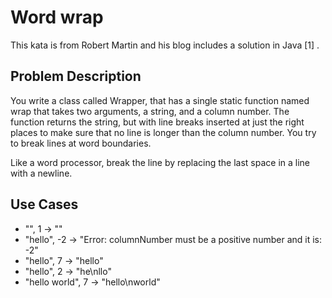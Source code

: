 # Word wrap
This kata is from Robert Martin and his blog includes a solution in Java [1] .

## Problem Description
You write a class called Wrapper, that has a single static function named wrap that takes two arguments, a string, and a
column number. The function returns the string, but with line breaks inserted at just the right places to make sure that
no line is longer than the column number. You try to break lines at word boundaries.

Like a word processor, break the line by replacing the last space in a line with a newline.

## Use Cases
- "", 1 -> ""
- "hello", -2 -> "Error: columnNumber must be a positive number and it is: -2"
- "hello", 7 -> "hello"
- "hello", 2 -> "he\nllo"
- "hello world", 7 -> "hello\nworld"